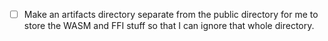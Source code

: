 - [ ] Make an artifacts directory separate from the public directory
      for me to store the WASM and FFI stuff so that I can ignore that
      whole directory.
